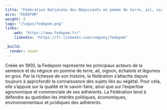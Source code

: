 ```yaml
---
title: "Fédération Nationale des Négociants en pomme de terre, ail, oignon, échalote et légumes en gros (FEDEPOM)"
acro: "FEDEPOM"
weight: 4
logo: "/logos/fedepom.png"
links:
    web: "https://www.fedepom.fr/"
    linkedin: "https://fr.linkedin.com/company/fedepom"

_build:
  render: never
---
```


Créée en 1900, la Fedepom représente les principaux acteurs de la semence et du négoce en pomme de terre, ail, oignon, échalote et légumes en gros. Par la richesse de son histoire, la fédération s’attache depuis toujours à approfondir la connaissance des sujets liés au végétal. Pour cela, elle s’appuie sur la qualité et le savoir-faire, ainsi que sur l’expertise agronomique et commerciale de ses adhérents. La Fédération tend à défendre au quotidien les intérêts politiques, économiques, environnementaux et juridiques des adhérents.